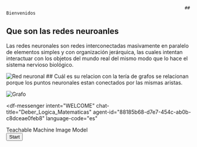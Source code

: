                                                                        ## Bienvenidos 

## Que son las redes neuroanles
Las redes neuronales son redes interconectadas masivamente en paralelo de elementos simples y con organización jerárquica, las cuales intentan interactuar con los objetos del mundo real del mismo modo que lo hace el sistema nervioso biológico.

<img src="https://andromedavaluecapital.com/wp-content/uploads/2018/02/neuronal-network-1024x585.jpg" alt="Red neuronal">
## Cuál es su relacion con la tería de grafos
se relacionan porque los puntos neuronales estan conectados por las mismas aristas.

![Grafo](https://www.madrimasd.org/blogs/matematicas/files/2012/09/Network_representation_of_brain_connectivity.jpg)
<script src="https://www.gstatic.com/dialogflow-console/fast/messenger/bootstrap.js?v=1"></script>

<df-messenger
  intent="WELCOME"
  chat-title="Deber_Logica_Matematicas"
  agent-id="88185b68-d7e7-454c-ab0b-c8dceae0feb8"
  language-code="es"
></df-messenger>
<div>Teachable Machine Image Model</div>
<button type="button" onclick="init()">Start</button>
<div id="webcam-container"></div>
<div id="label-container"></div>
<script src="https://cdn.jsdelivr.net/npm/@tensorflow/tfjs@1.3.1/dist/tf.min.js"></script>
<script src="https://cdn.jsdelivr.net/npm/@teachablemachine/image@0.8/dist/teachablemachine-image.min.js"></script>
<script type="text/javascript">
    // More API functions here:
    // https://github.com/googlecreativelab/teachablemachine-community/tree/master/libraries/image

    // the link to your model provided by Teachable Machine export panel
    const URL = "https://teachablemachine.withgoogle.com/models/_pAZQHuzk/";

    let model, webcam, labelContainer, maxPredictions;

    // Load the image model and setup the webcam
    async function init() {
        const modelURL = URL + "model.json";
        const metadataURL = URL + "metadata.json";

        // load the model and metadata
        // Refer to tmImage.loadFromFiles() in the API to support files from a file picker
        // or files from your local hard drive
        // Note: the pose library adds "tmImage" object to your window (window.tmImage)
        model = await tmImage.load(modelURL, metadataURL);
        maxPredictions = model.getTotalClasses();

        // Convenience function to setup a webcam
        const flip = true; // whether to flip the webcam
        webcam = new tmImage.Webcam(200, 200, flip); // width, height, flip
        await webcam.setup(); // request access to the webcam
        await webcam.play();
        window.requestAnimationFrame(loop);

        // append elements to the DOM
        document.getElementById("webcam-container").appendChild(webcam.canvas);
        labelContainer = document.getElementById("label-container");
        for (let i = 0; i < maxPredictions; i++) { // and class labels
            labelContainer.appendChild(document.createElement("div"));
        }
    }

    async function loop() {
        webcam.update(); // update the webcam frame
        await predict();
        window.requestAnimationFrame(loop);
    }

    // run the webcam image through the image model
    async function predict() {
        // predict can take in an image, video or canvas html element
        const prediction = await model.predict(webcam.canvas);
        for (let i = 0; i < maxPredictions; i++) {
            const classPrediction =
                prediction[i].className + ": " + prediction[i].probability.toFixed(2);
            labelContainer.childNodes[i].innerHTML = classPrediction;
        }
    }
</script>
